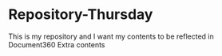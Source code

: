# Repository-Thursday

This is my repository and I want my contents to be reflected in Document360
Extra contents
